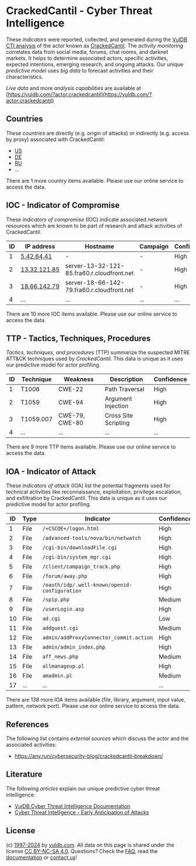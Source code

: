 # CrackedCantil - Cyber Threat Intelligence

These _indicators_ were reported, collected, and generated during the [VulDB CTI analysis](https://vuldb.com/?kb.cti) of the actor known as [CrackedCantil](https://vuldb.com/?actor.crackedcantil). The _activity monitoring_ correlates data from social media, forums, chat rooms, and darknet markets. It helps to determine associated actors, specific activities, expected intentions, emerging research, and ongoing attacks. Our unique _predictive model_ uses _big data_ to forecast activities and their characteristics.

_Live data_ and more _analysis capabilities_ are available at [https://vuldb.com/?actor.crackedcantil](https://vuldb.com/?actor.crackedcantil)

## Countries

These _countries_ are directly (e.g. origin of attacks) or indirectly (e.g. access by proxy) associated with CrackedCantil:

* [US](https://vuldb.com/?country.us)
* [DE](https://vuldb.com/?country.de)
* [RU](https://vuldb.com/?country.ru)
* ...

There are 1 more country items available. Please use our online service to access the data.

## IOC - Indicator of Compromise

These _indicators of compromise_ (IOC) indicate associated network resources which are known to be part of research and attack activities of CrackedCantil.

ID | IP address | Hostname | Campaign | Confidence
-- | ---------- | -------- | -------- | ----------
1 | [5.42.64.41](https://vuldb.com/?ip.5.42.64.41) | - | - | High
2 | [13.32.121.85](https://vuldb.com/?ip.13.32.121.85) | server-13-32-121-85.fra60.r.cloudfront.net | - | High
3 | [18.66.142.79](https://vuldb.com/?ip.18.66.142.79) | server-18-66-142-79.fra60.r.cloudfront.net | - | High
4 | ... | ... | ... | ...

There are 10 more IOC items available. Please use our online service to access the data.

## TTP - Tactics, Techniques, Procedures

_Tactics, techniques, and procedures_ (TTP) summarize the suspected MITRE ATT&CK techniques used by _CrackedCantil_. This data is unique as it uses our predictive model for actor profiling.

ID | Technique | Weakness | Description | Confidence
-- | --------- | -------- | ----------- | ----------
1 | T1006 | CWE-22 | Path Traversal | High
2 | T1059 | CWE-94 | Argument Injection | High
3 | T1059.007 | CWE-79, CWE-80 | Cross Site Scripting | High
4 | ... | ... | ... | ...

There are 9 more TTP items available. Please use our online service to access the data.

## IOA - Indicator of Attack

These _indicators of attack_ (IOA) list the potential fragments used for technical activities like reconnaissance, exploitation, privilege escalation, and exfiltration by CrackedCantil. This data is unique as it uses our predictive model for actor profiling.

ID | Type | Indicator | Confidence
-- | ---- | --------- | ----------
1 | File | `/+CSCOE+/logon.html` | High
2 | File | `/advanced-tools/nova/bin/netwatch` | High
3 | File | `/cgi-bin/downloadFile.cgi` | High
4 | File | `/cgi-bin/system_mgr.cgi` | High
5 | File | `/client/campaign_track.php` | High
6 | File | `/forum/away.php` | High
7 | File | `/oauth/idp/.well-known/openid-configuration` | High
8 | File | `/spip.php` | Medium
9 | File | `/userLogin.asp` | High
10 | File | `ad.cgi` | Low
11 | File | `addguest.cgi` | Medium
12 | File | `admin/addProxyConnector_commit.action` | High
13 | File | `admin/admin_index.php` | High
14 | File | `aff_news.php` | Medium
15 | File | `allmanageup.pl` | High
16 | File | `amadmin.pl` | Medium
17 | ... | ... | ...

There are 138 more IOA items available (file, library, argument, input value, pattern, network port). Please use our online service to access the data.

## References

The following list contains _external sources_ which discuss the actor and the associated activities:

* https://any.run/cybersecurity-blog/crackedcantil-breakdown/

## Literature

The following _articles_ explain our unique predictive cyber threat intelligence:

* [VulDB Cyber Threat Intelligence Documentation](https://vuldb.com/?kb.cti)
* [Cyber Threat Intelligence - Early Anticipation of Attacks](https://www.scip.ch/en/?labs.20201022)

## License

(c) [1997-2024](https://vuldb.com/?kb.changelog) by [vuldb.com](https://vuldb.com/?kb.about). All data on this page is shared under the license [CC BY-NC-SA 4.0](https://creativecommons.org/licenses/by-nc-sa/4.0/). Questions? Check the [FAQ](https://vuldb.com/?kb.faq), read the [documentation](https://vuldb.com/?kb) or [contact us](https://vuldb.com/?contact)!
